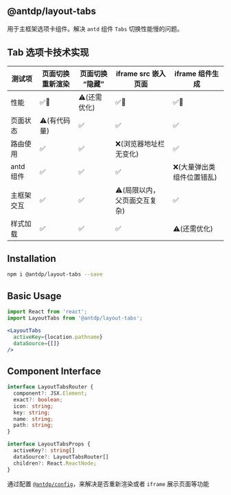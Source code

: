 @antdp/layout-tabs
---

用于主框架选项卡组件。解决 `antd` 组件 `Tabs` 切换性能慢的问题。

## Tab 选项卡技术实现

测试项 | 页面切换重新渲染 | 页面切换 “隐藏” | iframe src 嵌入页面 | iframe 组件生成
---- | ---- | ---- | ---- | ----
性能 | ✅💯 | ⚠️(还需优化) |  ✅💯 | ✅💯 
页面状态 | ⚠️(有代码量) | ✅ |  ✅ |  ✅ 
路由使用 |  ✅ |  ✅ |  ❌(浏览器地址栏无变化) |  ✅ 
antd 组件 |  ✅ |  ✅ |  ✅ |  ❌(大量弹出类组件位置错乱) 
主框架交互 |  ✅ |  ✅ |  ⚠️(局限以内，父页面交互复杂) |  ✅ 
样式加载 |  ✅ |  ✅ |  ✅ | ⚠️(还需优化)

## Installation

```bash
npm i @antdp/layout-tabs --save
```

## Basic Usage

```jsx
import React from 'react';
import LayoutTabs from '@antdp/layout-tabs';

<LayoutTabs
  activeKey={location.pathname}
  dataSource={[]}
/>
```

## Component Interface

```typescript
interface LayoutTabsRouter {
  component?: JSX.Element;
  exact?: boolean;
  icon: string;
  key: string;
  name: string;
  path: string;
}

interface LayoutTabsProps {
  activeKey?: string[]
  dataSource?: LayoutTabsRouter[]
  children?: React.ReactNode;
}
```

通过配置 [`@antdp/config`](https://www.npmjs.com/package/@antdp/config)，来解决是否重新渲染或者 `iframe` 展示页面等功能